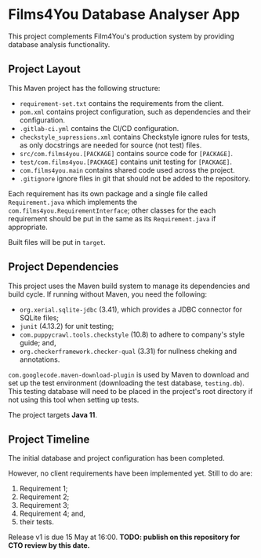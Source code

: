 # Films4You Database Analyser App

This project complements Film4You's production system by providing database analysis functionality.

## Project Layout
This Maven project has the following structure:
- `requirement-set.txt` contains the requirements from the client.
- `pom.xml` contains project configuration, such as dependencies and their configuration.
- `.gitlab-ci.yml` contains the CI/CD configuration.
- `checkstyle_supressions.xml` contains Checkstyle ignore rules for tests, as only docstrings are needed for source (not test) files.
- `src/com.films4you.[PACKAGE]` contains source code for `[PACKAGE]`.
- `test/com.films4you.[PACKAGE]` contains unit testing for `[PACKAGE]`.
- `com.films4you.main` contains shared code used across the project.
- `.gitignore` ignore files in git that should not be added to the repository.

Each requirement has its own package and a single file called `Requirement.java` which implements the `com.films4you.RequirementInterface`; other classes for the each requirement should be put in the same as its `Requirement.java` if appropriate.

Built files will be put in `target`.

## Project Dependencies
This project uses the Maven build system to manage its dependencies and build cycle.
If running without Maven, you need the following:
- `org.xerial.sqlite-jdbc` (3.41), which provides a JDBC connector for SQLite files;
- `junit` (4.13.2) for unit testing;
- `com.puppycrawl.tools.checkstyle` (10.8) to adhere to company's style guide; and,
- `org.checkerframework.checker-qual` (3.31) for nullness cheking and annotations.

`com.googlecode.maven-download-plugin` is used by Maven to download and set up the test environment (downloading the test database, `testing.db`). This testing database will need to be placed in the project's root directory if not using this tool when setting up tests.

The project targets **Java 11**.

## Project Timeline
The initial database and project configuration has been completed.

However, no client requirements have been implemented yet. Still to do are:
1. Requirement 1;
2. Requirement 2;
3. Requirement 3;
4. Requirement 4; and,
5. their tests.

Release v1 is due 15 May at 16:00.
**TODO: publish on this repository for CTO review by this date.**

